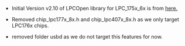 -   Initial Version v2.10 of LPCOpen library for LPC_175x_6x is from [here.](https://www.nxp.com/design/microcontrollers-developer-resources/lpcopen-libraries-and-examples/lpcopen-software-development-platform-lpc17xx:LPCOPEN-SOFTWARE-FOR-LPC17XX)


-   Removed chip_lpc177x_8x.h and chip_lpc407x_8x.h as we only target LPC176x
    chips.

-   removed folder usbd as we do not target this features for now.

 

